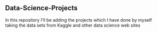 ## Data-Science-Projects ##      
In this repository I'll be adding the projects which I have done by myself taking the data sets from Kaggle and other data science web sites   
